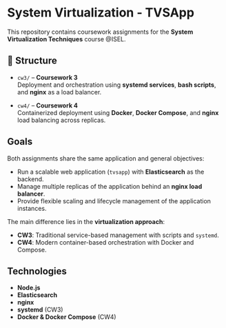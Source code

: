 # System Virtualization - TVSApp

This repository contains coursework assignments for the **System Virtualization Techniques** course @ISEL.  

## 📂 Structure
- `cw3/` – **Coursework 3**  
  Deployment and orchestration using **systemd services**, **bash scripts**, and **nginx** as a load balancer.
  
- `cw4/` – **Coursework 4**  
  Containerized deployment using **Docker**, **Docker Compose**, and **nginx** load balancing across replicas.

## Goals
Both assignments share the same application and general objectives:
- Run a scalable web application (`tvsapp`) with **Elasticsearch** as the backend.
- Manage multiple replicas of the application behind an **nginx load balancer**.
- Provide flexible scaling and lifecycle management of the application instances.

The main difference lies in the **virtualization approach**:
- **CW3**: Traditional service-based management with scripts and `systemd`.  
- **CW4**: Modern container-based orchestration with Docker and Compose.

## Technologies
- **Node.js**  
- **Elasticsearch**  
- **nginx**  
- **systemd** (CW3)  
- **Docker & Docker Compose** (CW4)
